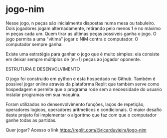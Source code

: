 # jogo-nim

Nesse jogo, n peças são inicialmente dispostas numa mesa ou tabuleiro. Dois jogadores jogam alternadamente, retirando pelo menos 1 e no máximo m peças cada um. Quem tirar as últimas peças possíveis ganha o jogo. O jogo permita a uma "vítima" jogar o NIM contra o computador. O computador sempre ganha.

Existe uma estratégia para ganhar o jogo que é muito simples: ela consiste em deixar sempre múltiplos de (m+1) peças ao jogador oponente.

ESTRUTURA E DESENVOLVIMENTO

O jogo foi construido em python e esta hospedado no Github. Também é possivel jogar online através da plataforma Replit que também serve como hospedagem e permite que o programa rode sem a necessidade do usuario instalar programas em sua maquina.

Foram utilizados no densenvolvimento funções, laços de repetição, operadores logicos, operadores aritmeticos e condicionais.
O maior desafio deste projeto foi implementar o algoritmo que faz com que o computador ganhe todas as partidas.

Quer jogar? Acesso o link https://replit.com/@ricarduvieira/jogo-nim 
